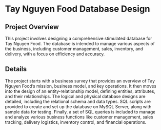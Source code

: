 # Tay Nguyen Food Database Design
## Project Overview
This project involves designing a comprehensive stimulated database for Tay Nguyen Food. The database is intended to manage various aspects of the business, including customer management, sales, inventory, and delivery, with a focus on efficiency and accuracy.
## Details
The project starts with a business survey that provides an overview of Tay Nguyen Food’s mission, business model, and key operations. It then moves into the design of an entity-relationship model, defining entities, attributes, and their relationships. The logical and physical database designs are detailed, including the relational schema and data types. SQL scripts are provided to create and set up the database on MySQL Server, along with sample data for testing. Finally, a set of SQL queries is included to manage and analyze various business functions like customer management, sales tracking, delivery logistics, inventory control, and financial operations.
